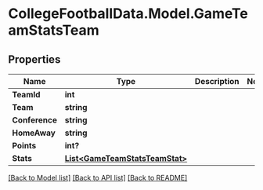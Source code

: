 # CollegeFootballData.Model.GameTeamStatsTeam

## Properties

Name | Type | Description | Notes
------------ | ------------- | ------------- | -------------
**TeamId** | **int** |  | 
**Team** | **string** |  | 
**Conference** | **string** |  | 
**HomeAway** | **string** |  | 
**Points** | **int?** |  | 
**Stats** | [**List&lt;GameTeamStatsTeamStat&gt;**](GameTeamStatsTeamStat.md) |  | 

[[Back to Model list]](../README.md#documentation-for-models) [[Back to API list]](../README.md#documentation-for-api-endpoints) [[Back to README]](../README.md)

